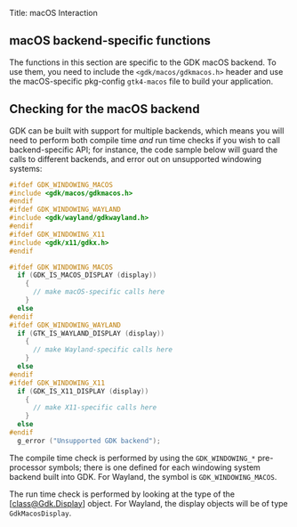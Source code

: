 Title: macOS Interaction

## macOS backend-specific functions

The functions in this section are specific to the GDK macOS backend.
To use them, you need to include the `<gdk/macos/gdkmacos.h>` header and
use the macOS-specific pkg-config `gtk4-macos` file to build your
application.

## Checking for the macOS backend

GDK can be built with support for multiple backends, which means you will
need to perform both compile time *and* run time checks if you wish to call
backend-specific API; for instance, the code sample below will guard the
calls to different backends, and error out on unsupported windowing systems:

```c
#ifdef GDK_WINDOWING_MACOS
#include <gdk/macos/gdkmacos.h>
#endif
#ifdef GDK_WINDOWING_WAYLAND
#include <gdk/wayland/gdkwayland.h>
#endif
#ifdef GDK_WINDOWING_X11
#include <gdk/x11/gdkx.h>
#endif

#ifdef GDK_WINDOWING_MACOS
  if (GDK_IS_MACOS_DISPLAY (display))
    {
      // make macOS-specific calls here
    }
  else
#endif
#ifdef GDK_WINDOWING_WAYLAND
  if (GTK_IS_WAYLAND_DISPLAY (display))
    {
      // make Wayland-specific calls here
    }
  else
#endif
#ifdef GDK_WINDOWING_X11
  if (GDK_IS_X11_DISPLAY (display))
    {
      // make X11-specific calls here
    }
  else
#endif
  g_error ("Unsupported GDK backend");
```

The compile time check is performed by using the `GDK_WINDOWING_*`
pre-processor symbols; there is one defined for each windowing system
backend built into GDK. For Wayland, the symbol is `GDK_WINDOWING_MACOS`.

The run time check is performed by looking at the type of the
[class@Gdk.Display] object. For Wayland, the display objects will be of type
`GdkMacosDisplay`.

